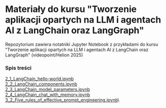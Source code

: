 # Materiały do kursu "Tworzenie aplikacji opartych na LLM i agentach AI z LangChain oraz LangGraph"

Repozytorium zawiera notatniki Jupyter Notebook z przykładami do kursu "Tworzenie aplikacji opartych na LLM i agentach AI z LangChain oraz LangGraph" (videopoint/Helion 2025)

### Spis treści
[2_1_LangChain_hello-world.ipynb](2_1_LangChain_hello-world.ipynb)\
[2_2_LangChain_components.ipynb](2_2_LangChain_components.ipynb)\
[2_3_LangChain_model_parameters.ipynb](2_3_LangChain_model_parameters.ipynb)\
[2_4_LangChain_chat_with_memory.ipynb](2_4_LangChain_chat_with_memory.ipynb)\
[3_2_Five_rules_of_effective_prompt_engineering.ipynb](3_2_Five_rules_of_effective_prompt_engineering.ipynb)\